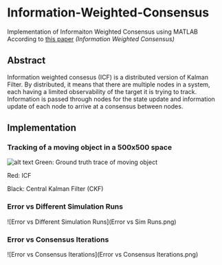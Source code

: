 # Information-Weighted-Consensus
Implementation of Informaiton Weighted Consensus using MATLAB
According to [this paper](http://citeseerx.ist.psu.edu/viewdoc/download?doi=10.1.1.310.4837&rep=rep1&type=pdf) _(Information Weighted Consensus)_

## Abstract
Information weighted consesus (ICF) is a distributed version of Kalman Filter. By distributed, it means that there are multiple nodes in a system, each having a limited observability of the target it is trying to track. Information is passed through nodes for the state update and information update of each node to arrive at a consensus between nodes.

## Implementation
### Tracking of a moving object in a 500x500 space
![alt text](https://github.com/eugenelet/Information-Weighted-Consensus/blob/master/ICF_CKF.gif)
Green: Ground truth trace of moving object

Red: ICF

Black: Central Kalman Filter (CKF)


### Error vs Different Simulation Runs
![Error vs Different Simulation Runs](Error vs Sim Runs.png)

### Error vs Consensus Iterations
![Error vs Consensus Iterations](Error vs Consensus Iterations.png)
